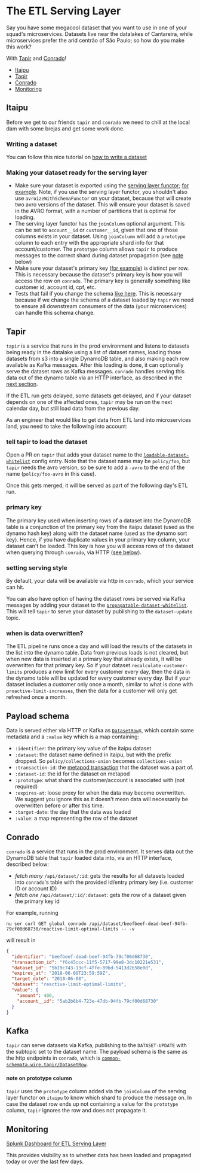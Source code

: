 # The ETL Serving Layer

Say you have some megacool dataset that you want to use in one of your squad's microservices.
Datasets live near the datalakes of Cantareira, while microservices prefer the arid centrão of São Paulo; so how do you make this work?

With [Tapir](https://github.com/nubank/tapir/) and [Conrado](https://github.com/nubank/conrado/)!

- [Itaipu](#itaipu)
- [Tapir](#tapir)
- [Conrado](#conrado)
- [Monitoring](#monitoring)

## Itaipu

Before we get to our friends `tapir` and `conrado` we need to chill at the local dam with some brejas and get some work done.

### Writing a dataset

You can follow this nice tutorial on [how to write a dataset](/itaipu/create_basic_dataset.md)

### Making your dataset ready for the serving layer

 - Make sure your dataset is exported using the [serving layer functor](https://github.com/nubank/itaipu/blob/3e270152cc9f51200ad8423d7baf6d574c3aea57/src/main/scala/etl/itaipu/functors.scala#L90); [for example](https://github.com/nubank/itaipu/blob/3e270152cc9f51200ad8423d7baf6d574c3aea57/src/main/scala/etl/dataset/policy/collections_policy/package.scala#L20). Note, if you use the serving layer functor, you shouldn't also use `avroizeWithSchemaFunctor` on your dataset, because that will create two avro versions of the dataset.
   This will ensure your dataset is saved in the AVRO format, with a number of partitions that is optimal for loading.
 - The serving layer functor has the `joinColumn` optional argument. This can be set to `account__id` or `customer__id`, given that one of those columns exists in your dataset. Using `joinColumn` will add a `prototype` column to each entry with the appropriate shard info for that account/customer. The `prototype` column allows `tapir` to produce messages to the correct shard during dataset propagation (see [note](#note-on-prototype-column) below)
 - Make sure your dataset's primary key ([for example](https://github.com/nubank/itaipu/blob/3e270152cc9f51200ad8423d7baf6d574c3aea57/src/main/scala/etl/dataset/policy/collections_policy/CollectionsUnionPolicy.scala#L53)) is distinct per row. This is necessary because the dataset's primary key is how you will access the row on `conrado`. The primary key is generally something like customer id, account id, cpf, etc.
 - Tests that fail if you change the schema [like here](https://github.com/nubank/itaipu/blob/93709a89e4243e56b048586a5dba0a8160007284/src/it/scala/etl/itaipu/ItaipuSchemaSpec.scala#L54).
   This is necessary because if we change the schema of a dataset loaded by `tapir` we need to ensure all downstream consumers of the data (your microservices) can handle this schema change.

## Tapir

`tapir` is a service that runs in the prod environment and listens to datasets being ready in the datalake using a list of dataset names, loading those datasets from s3 into a single DynamoDB table, and also making each row available as Kafka messages.
After this loading is done, it can optionally serve the dataset rows as Kafka messages. `conrado` handles serving this data out of the dynamo table via an HTTP interface, as described in the [next section](#conrado).

If the ETL run gets delayed, some datasets get delayed, and if your dataset depends on one of the affected ones, `tapir` may be run on the next calendar day, but still load data from the previous day.

As an engineer that would like to get data from ETL land into microservices land, you need to take the following into account:

### tell tapir to load the dataset

Open a PR on `tapir` that adds your dataset name to the [`loadable-dataset-whitelist`](https://github.com/nubank/tapir/blob/master/resources/tapir_config.json.base#L20) config entry. Note that the dataset name may be `policy/foo`, but `tapir` needs the avro version, so be sure to add a `-avro` to the end of the name (`policy/foo-avro` in this case).

Once this gets merged, it will be served as part of the following day's ETL run.

### primary key

The primary key used when inserting rows of a dataset into the DynamoDB table is a conjunction of the primary key from the itaipu dataset (used as the dynamo hash key) along with the dataset name (used as the dynamo sort key).
Hence, if you have duplicate values in your primary key column, your dataset can't be loaded. This key is how you will access rows of the dataset when querying through `conrado`, via HTTP ([see below](#conrado)).

### setting serving style

By default, your data will be available via http in `conrado`, which your service can hit.

You can also have option of having the dataset rows be served via Kafka messages by adding your dataset to the [`propagatable-dataset-whitelist`](https://github.com/nubank/tapir/blob/master/resources/tapir_config.json.base#L37).
This will tell `tapir` to serve your dataset by publishing to the `dataset-update` topic.

### when is data overwritten?

The ETL pipeline runs once a day and will load the results of the datasets in the list into the dynamo table. Data from previous loads is not cleared, but when new data is inserted at a primary key that already exists, it will be overwritten for that primary key. So if your dataset `recalculate-customer-limits` produces a new limit for every customer every day, then the data in the dynamo table will be updated for every customer every day. But if your dataset includes a customer only once a month, similar to what is done with `proactive-limit-increases`, then the data for a customer will only get refreshed once a month.


## Payload schema

Data is served either via HTTP or Kafka as [`DatasetRow`](https://github.com/nubank/common-schemata/blob/9cf054a6665341e0b44495151fa7ca2f744f5886/src/common_schemata/wire/tapir.clj#L6-L14)s, which contain some metadata and a `:value` key which is a map containing:

 - `:identifier`: the primary key value of the itaipu dataset
 - `:dataset`: the dataset name defined in itaipu, but with the prefix dropped. So `policy/collections-union` becomes `collections-union`
 - `:transaction-id`: the [metapod transaction](/glossary.md#transaction) that the dataset was a part of.
 - `:dataset-id`: the id for the dataset on metapod
 - `:prototype`: what shard the customer/account is associated with (not required)
 - `:expires-at`: loose proxy for when the data may become overwritten. We suggest you ignore this as it doesn't mean data will necessarily be overwritten before or after this time.
 - `:target-date`: the day that the data was loaded
 - `:value`: a map representing the row of the dataset

## Conrado

`conrado` is a service that runs in the prod environment. It serves data out the DynamoDB table that `tapir` loaded data into, via an HTTP interface, described below:

 - _fetch many_ `/api/dataset/:id`: gets the results for all datasets loaded into `conrado`'s table with the provided id/entry primary key (i.e. customer ID or account ID)
 - _fetch one_ `/api/dataset/:id/:dataset`: gets the row of a dataset given the primary key id

For example, running

```
nu ser curl GET global conrado /api/dataset/beefbeef-dead-beef-94fb-79cf00d68730/reactive-limit-optimal-limits -- -v
```

will result in

```json
{
  "identifier": "beefbeef-dead-beef-94fb-79cf00d68730",
  "transaction_id": "f6c45ccc-11f5-5717-99e8-3dc10221e531",
  "dataset_id": "5b19c743-13cf-4ffe-89bd-5413d2b58e0d",
  "expires_at": "2018-06-09T23:59:59Z",
  "target_date": "2018-06-08",
  "dataset": "reactive-limit-optimal-limits",
  "value": {
    "amount": 400,
    "account__id": "5ab2b6b4-723e-47db-94fb-79cf00d68730"
  }
}
```

## Kafka

`tapir` can serve datasets via Kafka, publishing to the `DATASET-UPDATE` with the subtopic set to the dataset name. The payload schema is the same as the http endpoints in `conrado`, which is [`common-schemata.wire.tapir/DatasetRow`](https://github.com/nubank/common-schemata/blob/9cf054a6665341e0b44495151fa7ca2f744f5886/src/common_schemata/wire/tapir.clj#L6-L14).


#### note on prototype column

`tapir` uses the `prototype` column added via the `joinColumn` of the serving layer functor on `itaipu` to know which shard to produce the message on. In case the dataset row ends up not containing a value for the `prototype` column, `tapir` ignores the row and does not propagate it.

## Monitoring

[Splunk Dashboard for ETL Serving Layer](https://nubank.splunkcloud.com/en-US/app/search/etl_serving_layer_tapir)

This provides visibility as to whether data has been loaded and propagated today or over the last few days.